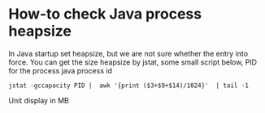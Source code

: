 # How-to check Java process heapsize

In Java startup set heapsize, but we are not sure whether the entry into force. You can get the size heapsize by jstat, some small script below, PID for the process java process id

```text
jstat -gccapacity PID |  awk '{print ($3+$9+$14)/1024}'  | tail -1
```

Unit display in MB

